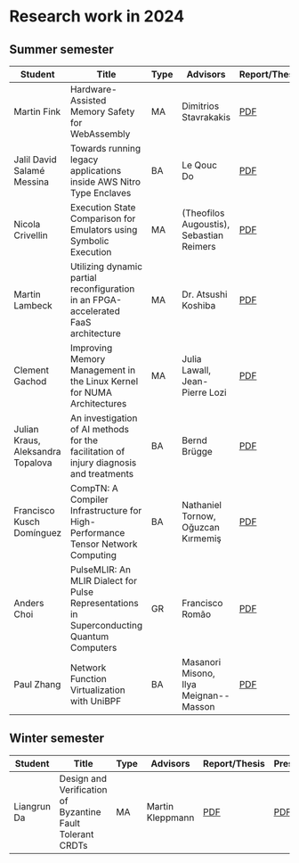 # Research work in 2024

## Summer semester

| Student     | Title                                           | Type | Advisors              | Report/Thesis                                             | Presentation                                               |
|-------------|-------------------------------------------------|------|-----------------------|-----------------------------------------------------------|------------------------------------------------------------|
| Martin Fink | Hardware-Assisted Memory Safety for WebAssembly | MA   | Dimitrios Stavrakakis | [PDF](summer/docs/msc_martin_fink_wasm_memory_safety.pdf) | [PDF](summer/talks/msc_martin_fink_wasm_memory_safety.pdf) |
| Jalil David Salamé Messina |Towards running legacy applications inside AWS Nitro Type Enclaves | BA   | Le Qouc Do | [PDF](summer/docs/bsc_salame_towards_running_legacy_applications_inside_aws_nitro_type_enclaves.pdf)                                    | [PDF](summer/talk/bsc_salame_towards_running_legacy_applications_inside_aws_nitro_type_enclaves.pdf) |
| Nicola Crivellin | Execution State Comparison for Emulators using Symbolic Execution | MA   | (Theofilos Augoustis), Sebastian Reimers | [PDF](summer/docs/msc_nicola_crivellin_execution_state_comparison_for_emulators.pdf) | [PDF](summer/talks/msc_nicola_crivellin_execution_state_comparison_for_emulators.pdf) |
| Martin Lambeck | Utilizing dynamic partial reconfiguration in an FPGA-accelerated FaaS architecture | MA | Dr. Atsushi Koshiba | [PDF](summer/docs/msc_lambeck_utilizing_dynamic_partial_reconfiguration_in_an_fpga-accelerated_faas_architecture.pdf) | [PDF](summer/talks/msc_lambeck_utilizing_dynamic_partial_reconfiguration_in_an_fpga-accelerated_faas_architecture.pdf) |
| Clement Gachod | Improving Memory Management in the Linux Kernel for NUMA Architectures | MA   | Julia Lawall, Jean-Pierre Lozi | [PDF](summer/docs/msc_clement_gachod_linux_kernel_memory_management_numa.pdf) | [PDF](summer/talks/msc_clement_gachod_linux_kernel_memory_management_numa.pdf) |
| Julian Kraus, Aleksandra Topalova | An investigation of AI methods for the facilitation of injury diagnosis and treatments | BA   | Bernd Brügge | [PDF](summer/docs/bsc_kraus_topalova_an_investigation_of_ai_methods_for_the_facilitation_of_injury_diagnosis_and_treatments.pdf) | [PDF](summer/talks/bsc_kraus_topalova_an_investigation_of_ai_methods_for_the_facilitation_of_injury_diagnosis_and_treatments.pdf) |
| Francisco Kusch Domínguez | CompTN: A Compiler Infrastructure for High-Performance Tensor Network Computing | BA | Nathaniel Tornow, Oğuzcan Kırmemiş | [PDF](summer/docs/bsc_kusch_comptn_a_compiler_infrastructure_for_high_performance_tensor_network_computing.pdf) | [PDF](summer/talks/bsc_kusch_comptn_a_compiler_infrastructure_for_high_performance_tensor_network_computing.pdf) |
| Anders Choi | PulseMLIR: An MLIR Dialect for Pulse Representations in Superconducting Quantum Computers | GR | Francisco Romão | [PDF](summer/docs/gr_anders_choi_pulsemlir_an_mlir_dialect_for_pulse_representations_in_superconducting_quantum_computers.pdf) | [PDF](summer/talks/gr_anders_choi_pulsemlir_an_mlir_dialect_for_pulse_representations_in_superconducting_quantum_computers.pdf) |
| Paul Zhang | Network Function Virtualization with UniBPF | BA | Masanori Misono, Ilya Meignan--Masson | [PDF](summer/docs/bsc_paul_zhang_network_function_virtualization_with_unibpf.pdf) | [PDF](summer/talks/bsc_paul_zhang_network_function_virtualization_with_unibpf.pdf) |

## Winter semester

| Student     | Title                                                     | Type | Advisors         | Report/Thesis                                                | Presentation                                                 |
| ----------- | --------------------------------------------------------- | ---- | ---------------- | ------------------------------------------------------------ | ------------------------------------------------------------ |
| Liangrun Da | Design and Verification of Byzantine Fault Tolerant CRDTs | MA   | Martin Kleppmann | [PDF](winter/docs/msc_liangrun_da_design_and_verification_of_byzantine_fault_tolerant_crdts.pdf) | [PDF](winter/talks/msc_liangrun_da_design_and_verification_of_byzantine_fault_tolerant_crdts.pdf) |

